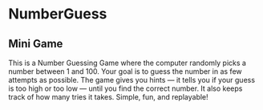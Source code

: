 # NumberGuess
## Mini Game
This is a Number Guessing Game where the computer randomly picks a number between 1 and 100. Your goal is to guess the number in as few attempts as possible.
The game gives you hints — it tells you if your guess is too high or too low — until you find the correct number. It also keeps track of how many tries it takes. Simple, fun, and replayable!
